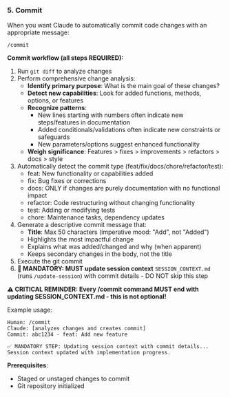 ### 5. Commit
When you want Claude to automatically commit code changes with an appropriate message:

`/commit`

**Commit workflow (all steps REQUIRED):**
1. Run `git diff` to analyze changes
2. Perform comprehensive change analysis:
   - **Identify primary purpose**: What is the main goal of these changes?
   - **Detect new capabilities**: Look for added functions, methods, options, or features
   - **Recognize patterns**:
     - New lines starting with numbers often indicate new steps/features in documentation
     - Added conditionals/validations often indicate new constraints or safeguards
     - New parameters/options suggest enhanced functionality
   - **Weigh significance**: Features > fixes > improvements > refactors > docs > style
3. Automatically detect the commit type (feat/fix/docs/chore/refactor/test):
   - feat: New functionality or capabilities added
   - fix: Bug fixes or corrections
   - docs: ONLY if changes are purely documentation with no functional impact
   - refactor: Code restructuring without changing functionality
   - test: Adding or modifying tests
   - chore: Maintenance tasks, dependency updates
4. Generate a descriptive commit message that:
   - **Title**: Max 50 characters (imperative mood: "Add", not "Added")
   - Highlights the most impactful change
   - Explains what was added/changed and why (when apparent)
   - Keeps secondary changes in the body, not the title
5. Execute the git commit
6. **🚨 MANDATORY: MUST update session context** `SESSION_CONTEXT.md` (runs `/update-session`) with commit details - DO NOT skip this step

**⚠️ CRITICAL REMINDER: Every /commit command MUST end with updating SESSION_CONTEXT.md - this is not optional!**

Example usage:

```text
Human: /commit
Claude: [analyzes changes and creates commit]
Commit: abc1234 - feat: Add new feature

✅ MANDATORY STEP: Updating session context with commit details...
Session context updated with implementation progress.
```

**Prerequisites**:

- Staged or unstaged changes to commit
- Git repository initialized
